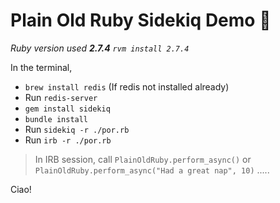 # Plain Old Ruby Sidekiq Demo :crossed_fingers:

_Ruby version used **2.7.4** `rvm install 2.7.4`_

In the terminal,
* `brew install redis` (If redis not installed already)
* Run `redis-server`
* `gem install sidekiq`
* `bundle install`
* Run `sidekiq -r ./por.rb`
* Run `irb -r ./por.rb`

> In IRB session, call `PlainOldRuby.perform_async()` or `PlainOldRuby.perform_async("Had a great nap", 10)` .....

Ciao!
